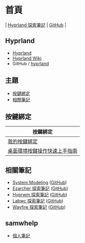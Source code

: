 
# 首頁

| [Hyprland 探索筆記](https://samwhelp.github.io/note-about-hyprland/) | [GitHub](https://github.com/samwhelp/note-about-hyprland) |


## Hyprland

* [Hyprland](https://hyprland.org/)
* [Hyprland Wiki](https://wiki.hyprland.org/)
* GitHub / [hyprland](https://github.com/hyprwm/Hyprland)


## 主題

* [按鍵綁定](#按鍵綁定)
* [相關筆記](#相關筆記)


## 按鍵綁定

| 按鍵綁定 |
| --- |
| [我的按鍵綁定](https://samwhelp.github.io/note-about-hyprland/read/config/keybind.html) |
| [桌面環境按鍵操作快速上手指南](https://samwhelp.github.io/system-modeling/read/zh_tw/quick-start) |


## 相關筆記

* [System Modeling](https://samwhelp.github.io/system-modeling/) ([GitHub](https://github.com/samwhelp/system-modeling/))
* [Ezarcher 探索筆記](https://samwhelp.github.io/note-about-ezarcher/) ([GitHub](https://github.com/samwhelp/note-about-ezarcher/))
* [Hyprwm 探索筆記](https://samwhelp.github.io/note-about-hyprwm/) ([GitHub](https://github.com/samwhelp/note-about-hyprwm/))
* [Labwc 探索筆記](https://samwhelp.github.io/note-about-labwc/) ([GitHub](https://github.com/samwhelp/note-about-labwc/))
* [Wayfire 探索筆記](https://samwhelp.github.io/note-about-wayfire/) ([GitHub](https://github.com/samwhelp/note-about-wayfire/))


## samwhelp

* [個人筆記](https://samwhelp.github.io/book/)
